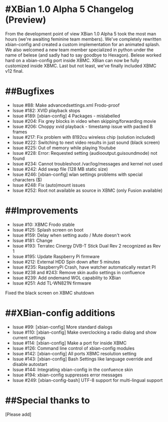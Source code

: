 #XBian 1.0 Alpha 5 Changelog (Preview)
==================================
From the development point of view 
XBian 1.0 Alpha 5 took the most man
hours (we're awaiting feminine team
members). We've completely rewritten
xbian-config and created a custom
implementation for an animated splash.
We also welcomed a new team member 
specialized in python under the name
of belese (and sadly had to say 
goodbye to Hexagon). Belese worked
hard on a xbian-config port inside
XBMC. XBian can now be fully
customized inside XBMC. Last but not
least, we've finally included XBMC
v12 final.

##Bugfixes
==================================
- Issue #88: Make advancedsettings.xml Frodo-proof
- Issue #182: XVID playback stops
- Issue #189: [xbian-config] 4 Packages - mislabelled
- Issue #204: Fix grey blocks in video when skipping/forwarding movie
- Issue #206: Choppy xvid playback - timestamp issue with packed B frames
- Issue #217: Fix problem with 8192cu wireless chip (solution included)
- Issue #222: Switching to next video results in just sound (black screen)
- Issue #225: Out of memory while playing Youtube
- Issue #228: Error: Requested setting (audiooutput.guisoundmode) not found
- Issue #234: Cannot troubleshoot /var/log/messages and kernel not used
- Issue #242: Add swap file (128 MB static size)
- Issue #246: [xbian-config] wlan settings problems with special characters ($)
- Issue #248: Fix (auto)mount issues
- Issue #252: Root not available as source in XBMC (only Fusion available)

##Improvements
==================================
- Issue #10: XBMC Frodo stable
- Issue #125: Splash screen on boot
- Issue #159: Delay when setting audo / Mute doesn't work
- Issue #181: Change <cachemembuffersize>
- Issue #193: Terratec Cinergy DVB-T Stick Dual Rev 2 recognized as Rev 1
- Issue #195: Update Raspberry Pi firmware
- Issue #212: External HDD Spin down after 5 minutes
- Issue #235: RaspberryPi Crash, have watcher automatically restart PI
- Issue #238 and #243: Remove skin audio settings in confluence
- Issue #239: Add ondemand WOL capability to XBian
- Issue #251: Add TL-WN821N firmware

Fixed the black screen on XBMC shutdown

##XBian-config additions
==================================
- Issue #99: [xbian-config] More standard dialogs
- Issue #110: [xbian-config] Make overclocking a radio dialog and show current settings
- Issue #114: [xbian-config] Make a port for inside XBMC
- Issue #126: Command line control of xbian-config modules
- Issue #142: [xbian-config] All ports XBMC resolution setting
- Issue #143: [xbian-config] Bash Settings like language override and disable autostart
- Issue #144: Integrating xbian-config in the confuence skin
- Issue #194: xbian-config suppresses error messages
- Issue #249: [xbian-config-bash] UTF-8 support for multi-lingual support

##Special thanks to
==============================
[Please add]
